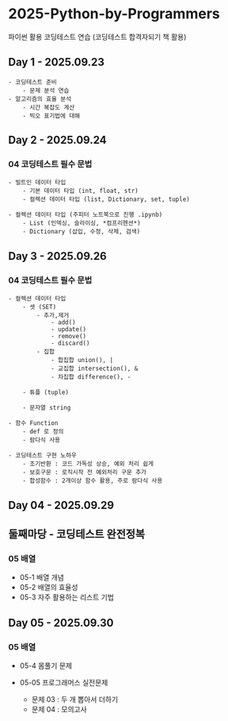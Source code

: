 # 2025-Python-by-Programmers
파이썬 활용 코딩테스트 연습 (코딩테스트 합격자되기 책 활용)

## Day 1 - 2025.09.23
    - 코딩테스트 준비
        - 문제 분석 연습
    - 알고리즘의 효율 분석
        - 시간 복잡도 계산
        - 빅오 표기법에 대해

## Day 2 - 2025.09.24
### 04 코딩테스트 필수 문법
    - 빌트인 데이터 타입
        - 기본 데이터 타입 (int, float, str)
        - 컬렉션 데이터 타입 (list, Dictionary, set, tuple)

    - 컬렉션 데이터 타입 (주피터 노트북으로 진행 .ipynb)
        - List (인덱싱, 슬라이싱, *컴프리헨션*)
        - Dictionary (삽입, 수정, 삭제, 검색)


## Day 3 - 2025.09.26
### 04 코딩테스트 필수 문법
    - 컬렉션 데이터 타입
        - 셋 (SET)
            - 추가,제거
                - add()
                - update()
                - remove()
                - discard()
            - 집합
                - 합집합 union(), |
                - 교집합 intersection(), &
                - 차집합 difference(), -

        - 튜플 (tuple)

        - 문자열 string

    - 함수 Function
        - def 로 정의
        - 람다식 사용

    - 코딩테스트 구현 노하우
        - 조기반환 : 코드 가독성 상승, 예외 처리 쉽게
        - 보호구문 : 로직시작 전 예외처리 구문 추가
        - 합성함수 : 2개이상 함수 활용, 주로 람다식 사용


## Day 04 - 2025.09.29
## 둘째마당 - 코딩테스트 완전정복
### 05 배열
- 05-1 배열 개념
- 05-2 배열의 효율성
- 05-3 자주 활용하는 리스트 기법


## Day 05 - 2025.09.30
### 05 배열
- 05-4 몸풀기 문제

- 05-05 프로그래머스 실전문제
    - 문제 03 : 두 개 뽑아서 더하기
    - 문제 04 : 모의고사







